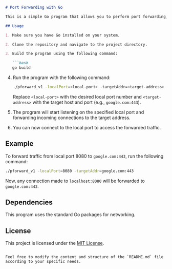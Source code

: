 ```markdown
# Port Forwarding with Go

This is a simple Go program that allows you to perform port forwarding, similar to the `socat` command. It listens on a specified local port and forwards incoming connections to a target host and port.

## Usage

1. Make sure you have Go installed on your system.

2. Clone the repository and navigate to the project directory.

3. Build the program using the following command:

   ```bash
   go build
   ```

4. Run the program with the following command:

   ```bash
   ./pforward_v1 -localPort=<local-port> -targetAddr=<target-address>
   ```

   Replace `<local-port>` with the desired local port number and `<target-address>` with the target host and port (e.g., `google.com:443`).

5. The program will start listening on the specified local port and forwarding incoming connections to the target address.

6. You can now connect to the local port to access the forwarded traffic.

## Example

To forward traffic from local port 8080 to `google.com:443`, run the following command:

```bash
./pforward_v1 -localPort=8080 -targetAddr=google.com:443
```

Now, any connection made to `localhost:8080` will be forwarded to `google.com:443`.

## Dependencies

This program uses the standard Go packages for networking.

## License

This project is licensed under the [MIT License](LICENSE).
```

Feel free to modify the content and structure of the `README.md` file according to your specific needs.
